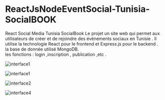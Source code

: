# ReactJsNodeEventSocial-Tunisia-SocialBOOK  
React Social Media Tunisia SocialBook
Le projet un site web qui permet aux utilisateurs de créer et de rejoindre des événements sociaux en Tunisie . 
Il utilise la technologie React pour le frontend et Express.js pour le backend . 
la base de donnée utilisé MongoDB.  
les fonctions : login ,inscription , publication ,etc . 

![interface1](https://github.com/Aym2016/ReactJsNodeEventSocial-Tunisia-SocialBook/assets/42209140/300f6e49-798b-4973-b234-8c58eeb5f65d)

![interface1](https://github.com/Aym2016/ReactJsNodeEventSocial-Tunisia-SocialBook/assets/42209140/ec6a34f7-40cf-46d0-8744-34375abeceb9)

![interface2](https://github.com/Aym2016/ReactJsNodeEventSocial-Tunisia-SocialBook/assets/42209140/eb5d2352-709c-4633-9d62-04be2bc28164)

![interface4](https://github.com/Aym2016/ReactJsNodeEventSocial-Tunisia-SocialBook/assets/42209140/dab3d6d1-956f-43ed-8dbb-5bb42d398150)



